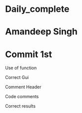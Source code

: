 # Daily_complete
# Amandeep Singh
# Commit 1st
Use of function

Correct Gui

Comment Header

Code comments

Correct results
